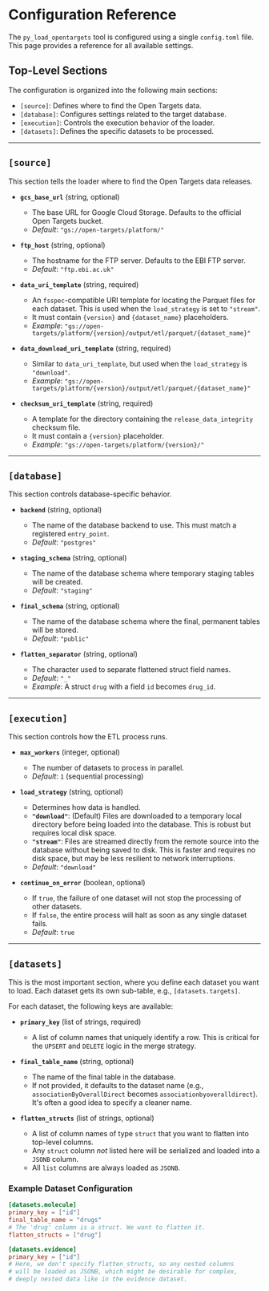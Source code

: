 # Configuration Reference

The `py_load_opentargets` tool is configured using a single `config.toml` file. This page provides a reference for all available settings.

## Top-Level Sections

The configuration is organized into the following main sections:
- `[source]`: Defines where to find the Open Targets data.
- `[database]`: Configures settings related to the target database.
- `[execution]`: Controls the execution behavior of the loader.
- `[datasets]`: Defines the specific datasets to be processed.

---

## `[source]`

This section tells the loader where to find the Open Targets data releases.

- **`gcs_base_url`** (string, optional)
  - The base URL for Google Cloud Storage. Defaults to the official Open Targets bucket.
  - *Default*: `"gs://open-targets/platform/"`

- **`ftp_host`** (string, optional)
  - The hostname for the FTP server. Defaults to the EBI FTP server.
  - *Default*: `"ftp.ebi.ac.uk"`

- **`data_uri_template`** (string, required)
  - An `fsspec`-compatible URI template for locating the Parquet files for each dataset. This is used when the `load_strategy` is set to `"stream"`.
  - It must contain `{version}` and `{dataset_name}` placeholders.
  - *Example*: `"gs://open-targets/platform/{version}/output/etl/parquet/{dataset_name}"`

- **`data_download_uri_template`** (string, required)
  - Similar to `data_uri_template`, but used when the `load_strategy` is `"download"`.
  - *Example*: `"gs://open-targets/platform/{version}/output/etl/parquet/{dataset_name}"`

- **`checksum_uri_template`** (string, required)
  - A template for the directory containing the `release_data_integrity` checksum file.
  - It must contain a `{version}` placeholder.
  - *Example*: `"gs://open-targets/platform/{version}/"`

---

## `[database]`

This section controls database-specific behavior.

- **`backend`** (string, optional)
  - The name of the database backend to use. This must match a registered `entry_point`.
  - *Default*: `"postgres"`

- **`staging_schema`** (string, optional)
  - The name of the database schema where temporary staging tables will be created.
  - *Default*: `"staging"`

- **`final_schema`** (string, optional)
  - The name of the database schema where the final, permanent tables will be stored.
  - *Default*: `"public"`

- **`flatten_separator`** (string, optional)
  - The character used to separate flattened struct field names.
  - *Default*: `"_"`
  - *Example*: A struct `drug` with a field `id` becomes `drug_id`.

---

## `[execution]`

This section controls how the ETL process runs.

- **`max_workers`** (integer, optional)
  - The number of datasets to process in parallel.
  - *Default*: `1` (sequential processing)

- **`load_strategy`** (string, optional)
  - Determines how data is handled.
  - **`"download"`**: (Default) Files are downloaded to a temporary local directory before being loaded into the database. This is robust but requires local disk space.
  - **`"stream"`**: Files are streamed directly from the remote source into the database without being saved to disk. This is faster and requires no disk space, but may be less resilient to network interruptions.
  - *Default*: `"download"`

- **`continue_on_error`** (boolean, optional)
  - If `true`, the failure of one dataset will not stop the processing of other datasets.
  - If `false`, the entire process will halt as soon as any single dataset fails.
  - *Default*: `true`

---

## `[datasets]`

This is the most important section, where you define each dataset you want to load. Each dataset gets its own sub-table, e.g., `[datasets.targets]`.

For each dataset, the following keys are available:

- **`primary_key`** (list of strings, required)
  - A list of column names that uniquely identify a row. This is critical for the `UPSERT` and `DELETE` logic in the merge strategy.

- **`final_table_name`** (string, optional)
  - The name of the final table in the database.
  - If not provided, it defaults to the dataset name (e.g., `associationByOverallDirect` becomes `associationbyoveralldirect`). It's often a good idea to specify a cleaner name.

- **`flatten_structs`** (list of strings, optional)
  - A list of column names of type `struct` that you want to flatten into top-level columns.
  - Any `struct` column *not* listed here will be serialized and loaded into a `JSONB` column.
  - All `list` columns are always loaded as `JSONB`.

### Example Dataset Configuration

```toml
[datasets.molecule]
primary_key = ["id"]
final_table_name = "drugs"
# The 'drug' column is a struct. We want to flatten it.
flatten_structs = ["drug"]

[datasets.evidence]
primary_key = ["id"]
# Here, we don't specify flatten_structs, so any nested columns
# will be loaded as JSONB, which might be desirable for complex,
# deeply nested data like in the evidence dataset.
```
